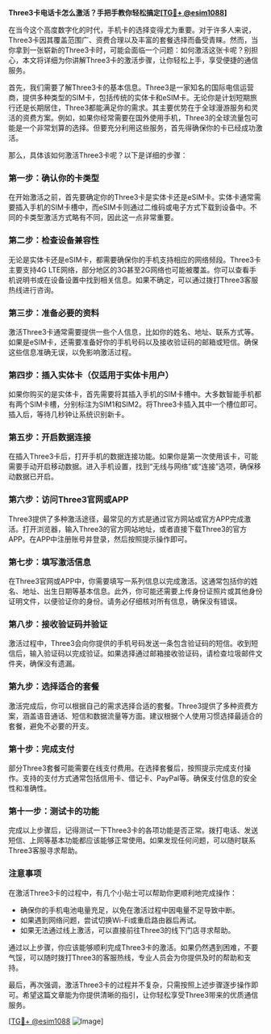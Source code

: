 **Three3卡电话卡怎么激活？手把手教你轻松搞定[[TG💪+ @esim1088](https://t.me/s/esim1088)]**

在当今这个高度数字化的时代，手机卡的选择变得尤为重要。对于许多人来说，Three3卡因其覆盖范围广、资费合理以及丰富的套餐选择而备受青睐。然而，当你拿到一张崭新的Three3卡时，可能会面临一个问题：如何激活这张卡呢？别担心，本文将详细为你讲解Three3卡的激活步骤，让你轻松上手，享受便捷的通信服务。

首先，我们需要了解Three3卡的基本信息。Three3是一家知名的国际电信运营商，提供多种类型的SIM卡，包括传统的实体卡和eSIM卡。无论你是计划短期旅行还是长期居住，Three3都能满足你的需求。其主要优势在于全球漫游服务和灵活的资费方案。例如，如果你经常需要在国外使用手机，Three3的全球流量包可能是一个非常划算的选择。但要充分利用这些服务，首先得确保你的卡已经成功激活。

那么，具体该如何激活Three3卡呢？以下是详细的步骤：

### **第一步：确认你的卡类型**
在开始激活之前，首先要确定你的Three3卡是实体卡还是eSIM卡。实体卡通常需要插入手机的SIM卡槽中，而eSIM卡则通过二维码或电子方式下载到设备中。不同的卡类型激活方式略有不同，因此这一点非常重要。

### **第二步：检查设备兼容性**
无论是实体卡还是eSIM卡，都需要确保你的手机支持相应的网络频段。Three3卡主要支持4G LTE网络，部分地区的3G甚至2G网络也可能被覆盖。你可以查看手机说明书或在设备设置中找到相关信息。如果不确定，可以通过拨打Three3客服热线进行咨询。

### **第三步：准备必要的资料**
激活Three3卡通常需要提供一些个人信息，比如你的姓名、地址、联系方式等。如果是eSIM卡，还需要准备好你的手机号码以及接收验证码的邮箱或短信。确保这些信息准确无误，以免影响激活过程。

### **第四步：插入实体卡（仅适用于实体卡用户）**
如果你购买的是实体卡，首先需要将其插入手机的SIM卡槽中。大多数智能手机都有两个SIM卡槽，分别标注为SIM1和SIM2。将Three3卡插入其中一个槽位即可。插入后，等待几秒钟让系统识别新卡。

### **第五步：开启数据连接**
在插入Three3卡后，打开手机的数据连接功能。如果你是第一次使用该卡，可能需要手动开启移动数据。进入手机设置，找到“无线与网络”或“连接”选项，确保移动数据已开启。

### **第六步：访问Three3官网或APP**
Three3提供了多种激活途径，最常见的方式是通过官方网站或官方APP完成激活。打开浏览器，输入Three3的官方网站地址，或者直接下载Three3的官方APP。在APP中注册账号并登录，然后按照提示操作即可。

### **第七步：填写激活信息**
在Three3官网或APP中，你需要填写一系列信息以完成激活。这通常包括你的姓名、地址、出生日期等基本信息。此外，你可能还需要上传身份证照片或其他身份证明文件，以便验证你的身份。请务必仔细核对所有信息，确保没有错误。

### **第八步：接收验证码并验证**
激活过程中，Three3会向你提供的手机号码发送一条包含验证码的短信。收到短信后，输入验证码以完成验证。如果选择通过邮箱接收验证码，请检查垃圾邮件文件夹，确保没有遗漏。

### **第九步：选择适合的套餐**
激活完成后，你可以根据自己的需求选择合适的套餐。Three3提供了多种资费方案，涵盖语音通话、短信和数据流量等方面。建议根据个人使用习惯选择最适合的套餐，避免不必要的开支。

### **第十步：完成支付**
部分Three3套餐可能需要在线支付费用。在选择套餐后，按照提示完成支付操作。支持的支付方式通常包括信用卡、借记卡、PayPal等。确保支付信息的安全性和准确性。

### **第十一步：测试卡的功能**
完成以上步骤后，记得测试一下Three3卡的各项功能是否正常。拨打电话、发送短信、上网等基本功能都应该能够正常使用。如果发现任何问题，可以随时联系Three3客服寻求帮助。

### **注意事项**
在激活Three3卡的过程中，有几个小贴士可以帮助你更顺利地完成操作：
- 确保你的手机电池电量充足，以免在激活过程中因电量不足导致中断。
- 如果遇到网络问题，尝试切换Wi-Fi或重启路由器后再试。
- 如果无法通过线上激活，可以直接前往Three3的线下门店寻求帮助。

通过以上步骤，你应该能够顺利完成Three3卡的激活。如果仍然遇到困难，不要气馁，可以随时拨打Three3的客服热线，专业人员会为你提供及时的帮助和支持。

最后，再次强调，激活Three3卡的过程并不复杂，只需按照上述步骤逐步操作即可。希望这篇文章能为你提供清晰的指引，让你轻松享受Three3带来的优质通信服务。

[[TG💪+ @esim1088](https://t.me/s/esim1088) ![Image](https://i.postimg.cc/4NQfJmqS/Snipaste-2025-05-13-00-14-12.png)]